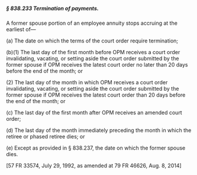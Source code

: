 ##### § 838.233 Termination of payments. #####

A former spouse portion of an employee annuity stops accruing at the earliest of—

(a) The date on which the terms of the court order require termination;

(b)(1) The last day of the first month before OPM receives a court order invalidating, vacating, or setting aside the court order submitted by the former spouse if OPM receives the latest court order no later than 20 days before the end of the month; or

(2) The last day of the month in which OPM receives a court order invalidating, vacating, or setting aside the court order submitted by the former spouse if OPM receives the latest court order than 20 days before the end of the month; or

(c) The last day of the first month after OPM receives an amended court order;

(d) The last day of the month immediately preceding the month in which the retiree or phased retiree dies; or

(e) Except as provided in § 838.237, the date on which the former spouse dies.

[57 FR 33574, July 29, 1992, as amended at 79 FR 46626, Aug. 8, 2014]